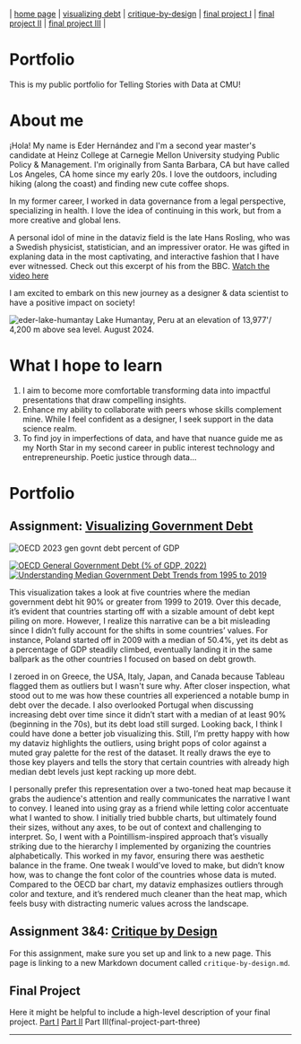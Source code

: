 | [home page](https://github.com/Angeleknows/Fountainhead) | [visualizing debt](visualizing-government-debt) | [critique-by-design](https://github.com/Angeleknows/Fountainhead/blob/main/critique-by-design.md) | [final project I](final-project-part-one) | [final project II](final-project-part-two) | [final project III](final-project-part-three) |

# Portfolio
This is my public portfolio for Telling Stories with Data at CMU!

# About me
¡Hola!  My name is Eder Hernández and I'm a second year master's candidate at Heinz College at Carnegie Mellon University studying Public Policy & Management. I'm originally from Santa Barbara, CA but have called Los Angeles, CA home since my early 20s. I love the outdoors, including hiking (along the coast) and finding new cute coffee shops. 

In my former career, I worked in data governance from a legal perspective, specializing in health. I love the idea of continuing in this work, but from a more creative and global lens.

A personal idol of mine in the dataviz field is the late Hans Rosling, who was a Swedish physicist, statistician, and an impressiver orator. He was gifted in explaning data in the most captivating, and interactive fashion that I have ever witnessed. Check out this excerpt of his from the BBC.
[Watch the video here](https://www.youtube.com/watch?v=Z8t4k0Q8e8Y)


I am excited to embark on this new journey as a designer & data scientist to have a positive impact on society!

![eder-lake-humantay](https://github.com/user-attachments/assets/e4b18ce7-1651-4729-a11b-39350c378e31)
        Lake Humantay, Peru at an elevation of 13,977'/ 4,200 m above sea level. August 2024.

# What I hope to learn

1. I aim to become more comfortable transforming data into impactful presentations that draw compelling insights.
2. Enhance my ability to collaborate with peers whose skills complement mine. While I feel confident as a designer, I seek support in the data science realm.
3. To find joy in imperfections of data, and have that nuance guide me as my North Star in my second career in public interest technology and entrepreneurship. Poetic justice through data...


# Portfolio

## Assignment: [Visualizing Government Debt](visualizing-government-debt)
![OECD 2023 gen govnt debt percent of GDP](https://github.com/user-attachments/assets/db988fbf-4881-4528-a110-17c3586daf42)

<div class='tableauPlaceholder' id='viz1730710905777' style='position:relative'>
    <noscript>
        <a href='#'>
            <img alt='OECD General Government Debt (% of GDP, 2022)' src='https:&#47;&#47;public.tableau.com&#47;static&#47;images&#47;OE&#47;OECD2022GDP&#47;OECDGeneralGovernmentDebtofGDP2022&#47;1_rss.png' style='border:none'/>
        </a>
    </noscript>
    <object class='tableauViz' style='display:none;'>
        <param name='host_url' value='https%3A%2F%2Fpublic.tableau.com%2F'/>
        <param name='embed_code_version' value='3'/>
        <param name='site_root' value=''/>
        <param name='name' value='OECD2022GDP&#47;OECDGeneralGovernmentDebtofGDP2022'/>
        <param name='tabs' value='no'/>
        <param name='toolbar' value='yes'/>
        <param name='static_image' value='https:&#47;&#47;public.tableau.com&#47;static&#47;images&#47;OE&#47;OECD2022GDP&#47;OECDGeneralGovernmentDebtofGDP2022&#47;1.png'/>
        <param name='animate_transition' value='yes'/>
        <param name='display_static_image' value='yes'/>
        <param name='display_spinner' value='yes'/>
        <param name='display_overlay' value='yes'/>
        <param name='display_count' value='yes'/>
        <param name='language' value='en-GB'/>
        <param name='filter' value='publish=yes'/>
    </object>
</div>

<div class='tableauPlaceholder' id='viz1730716534124' style='position:relative'>
    <noscript>
        <a href='#'>
            <img alt='Understanding Median Government Debt Trends from 1995 to 2019' src='https:&#47;&#47;public.tableau.com&#47;static&#47;images&#47;Un&#47;UnderstandingMedianGovernmentDebtTrendsfrom1995to2019&#47;MedianGenGovtDebt90&#47;1_rss.png' style='border:none'/>
        </a>
    </noscript>
    <object class='tableauViz' style='display:none;'>
        <param name='host_url' value='https%3A%2F%2Fpublic.tableau.com%2F'/>
        <param name='embed_code_version' value='3'/>
        <param name='site_root' value=''/>
        <param name='name' value='UnderstandingMedianGovernmentDebtTrendsfrom1995to2019&#47;MedianGenGovtDebt90'/>
        <param name='tabs' value='no'/>
        <param name='toolbar' value='yes'/>
        <param name='static_image' value='https:&#47;&#47;public.tableau.com&#47;static&#47;images&#47;Un&#47;UnderstandingMedianGovernmentDebtTrendsfrom1995to2019&#47;MedianGenGovtDebt90&#47;1.png'/>
        <param name='animate_transition' value='yes'/>
        <param name='display_static_image' value='yes'/>
        <param name='display_spinner' value='yes'/>
        <param name='display_overlay' value='yes'/>
        <param name='display_count' value='yes'/>
        <param name='language' value='en-GB'/>
        <param name='filter' value='publish=yes'/>
    </object>
</div>


This visualization takes a look at five countries where the median government debt hit 90% or greater from 1999 to 2019. Over this decade, it’s evident that countries starting off with a sizable amount of debt kept piling on more. However, I realize this narrative can be a bit misleading since I didn’t fully account for the shifts in some countries’ values. For instance, Poland started off in 2009 with a median of 50.4%, yet its debt as a percentage of GDP steadily climbed, eventually landing it in the same ballpark as the other countries I focused on based on debt growth.

I zeroed in on Greece, the USA, Italy, Japan, and Canada because Tableau flagged them as outliers but I wasn't sure why. After closer inspection, what stood out to me was how these countries all experienced a notable bump in debt over the decade. I also overlooked Portugal when discussing increasing debt over time since it didn’t start with a median of at least 90% (beginning in the 70s), but its debt load still surged. Looking back, I think I could have done a better job visualizing this. Still, I’m pretty happy with how my dataviz highlights the outliers, using bright pops of color against a muted gray palette for the rest of the dataset. It really draws the eye to those key players and tells the story that certain countries with already high median debt levels just kept racking up more debt.

I personally prefer this representation over a two-toned heat map because it grabs the audience's attention and really communicates the narrative I want to convey. I leaned into using gray as a friend while letting color accentuate what I wanted to show. I initially tried bubble charts, but ultimately found their sizes, without any axes, to be out of context and challenging to interpret. So, I went with a Pointillism-inspired approach that’s visually striking due to the hierarchy I implemented by organizing the countries alphabetically. This worked in my favor, ensuring there was aesthetic balance in the frame. One tweak I would’ve loved to make, but didn’t know how, was to change the font color of the countries whose data is muted. Compared to the OECD bar chart, my dataviz emphasizes outliers through color and texture, and it’s rendered much cleaner than the heat map, which feels busy with distracting numeric values across the landscape.


## Assignment 3&4: [Critique by Design](critique-by-design)
For this assignment, make sure you set up and link to a new page.  This page is linking to a new Markdown document called `critique-by-design.md`.  

## Final Project
Here it might be helpful to include a high-level description of your final project. 
[Part I](final-project-part-one)
[Part II](final-project-part-two)
Part III(final-project-part-three)

---


